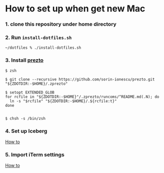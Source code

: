 # How to set up when get new Mac

### 1. clone this repository under home directory 

### 2. Run `install-dotfiles.sh`

```
~/dotfiles % ./install-dotfiles.sh
```

### 3. Install [prezto](https://github.com/Chompas/iterm-prezto)
```
$ zsh

$ git clone --recursive https://github.com/sorin-ionescu/prezto.git "${ZDOTDIR:-$HOME}/.zprezto"

$ setopt EXTENDED_GLOB
for rcfile in "${ZDOTDIR:-$HOME}"/.zprezto/runcoms/^README.md(.N); do
  ln -s "$rcfile" "${ZDOTDIR:-$HOME}/.${rcfile:t}"
done


$ chsh -s /bin/zsh

```

### 4. Set up Iceberg
[How to](https://qiita.com/tarosaiba/items/fcc399006025ebe9152c)


### 5. Import iTerm settings
[How to](https://qiita.com/reoring/items/a0f3d6186efd11c87f1b)
